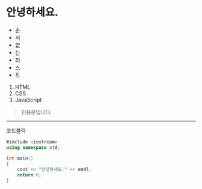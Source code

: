 # 안녕하세요.

* 순
* 서
* 없
* 는
* 리
* 스
* 트



1. HTML
2. CSS
3. JavaScript



> 인용문입니다.



---

코드블럭

```c#
#include <iostream>
using namespace std;

int main()
{
    cout << "안녕하세요." << endl;
    return 0;
}
```




